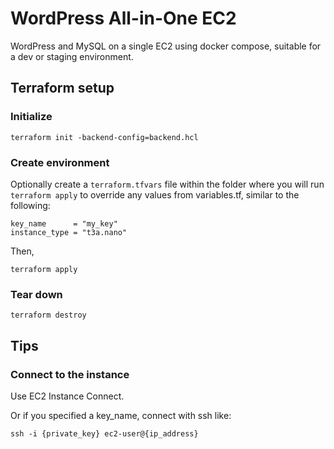 # WordPress All-in-One EC2

WordPress and MySQL on a single EC2 using docker compose, suitable for a dev or staging environment.

## Terraform setup

### Initialize

```
terraform init -backend-config=backend.hcl
```

### Create environment

Optionally create a `terraform.tfvars` file within the folder where you will run `terraform apply` to override any values from variables.tf, similar to the following:
```
key_name      = "my_key"
instance_type = "t3a.nano"
```

Then,
```
terraform apply
```

### Tear down

```
terraform destroy
```

## Tips

### Connect to the instance

Use EC2 Instance Connect.

Or if you specified a key_name, connect with ssh like:

```
ssh -i {private_key} ec2-user@{ip_address}
```
